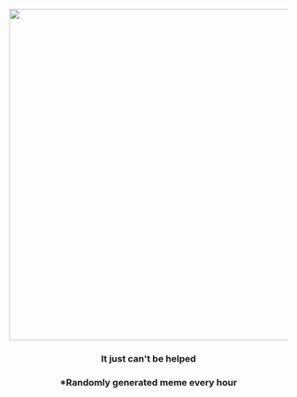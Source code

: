 <p align="center">
        <img src="https://i.imgur.com/7BG5Wnj.jpg" width="600" height="600">
        </p>
        <h3 align="center">It just can't be helped</h3>
        <h3 align="center">*Randomly generated meme every hour</h3>
    